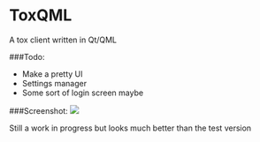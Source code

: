 ToxQML
======

A tox client written in Qt/QML


###Todo:
* Make a pretty UI
* Settings manager
* Some sort of login screen maybe

###Screenshot:
![](http://i.imgur.com/Y048Jw8.png?1 "")

Still a work in progress but looks much better than the test version
